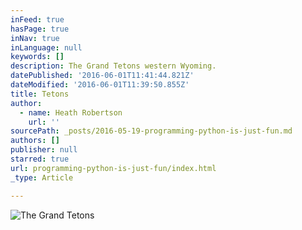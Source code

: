 ```yaml
---
inFeed: true
hasPage: true
inNav: true
inLanguage: null
keywords: []
description: The Grand Tetons western Wyoming.
datePublished: '2016-06-01T11:41:44.821Z'
dateModified: '2016-06-01T11:39:50.855Z'
title: Tetons
author:
  - name: Heath Robertson
    url: ''
sourcePath: _posts/2016-05-19-programming-python-is-just-fun.md
authors: []
publisher: null
starred: true
url: programming-python-is-just-fun/index.html
_type: Article

---
```

![The Grand Tetons](https://the-grid-user-content.s3-us-west-2.amazonaws.com/47ecad15-76e9-4011-8674-3f06ec750681.jpg)
